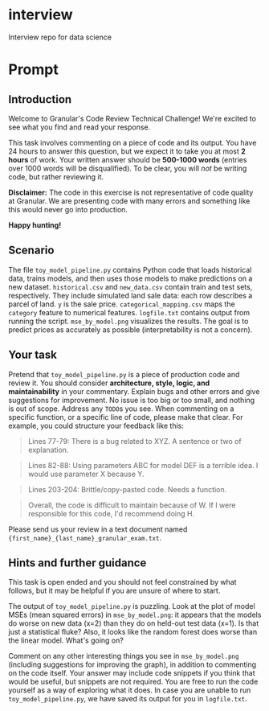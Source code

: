 # interview
Interview repo for data science

# Prompt

## Introduction
Welcome to Granular's Code Review Technical Challenge! We're excited to see what you find and read your response.

This task involves commenting on a piece of code and its output. You have 24 hours to answer this question, but we expect it to take you at most **2 hours** of work. Your written answer should be **500-1000 words** (entries over 1000 words will be disqualified). To be clear, you will _not_ be writing code, but rather reviewing it.

**Disclaimer:** The code in this exercise is not representative of code quality at Granular. We are presenting code with many errors and something like this would never go into production.

**Happy hunting!**

## Scenario

The file `toy_model_pipeline.py` contains Python code that loads historical data, trains models, and then uses those models to make predictions on a new dataset. `historical.csv` and `new_data.csv` contain train and test sets, respectively. They include simulated land sale data: each row describes a parcel of land. `y` is the sale price. `categorical_mapping.csv` maps the `category` feature to numerical features. `logfile.txt` contains output from running the script. `mse_by_model.png` visualizes the results. The goal is to predict prices as accurately as possible (interpretability is not a concern).

## Your task

Pretend that `toy_model_pipeline.py` is a piece of production code and review it. You should consider **architecture, style, logic, and maintainability** in your commentary. Explain bugs and other errors and give suggestions for improvement. No issue is too big or too small, and nothing is out of scope. Address any `TODO`s you see. When commenting on a specific function, or a specific line of code, please make that clear.  For example, you could structure your feedback like this:

> Lines 77-79: There is a bug related to XYZ. A sentence or two of explanation.

> Lines 82-88: Using parameters ABC for model DEF is a terrible idea. I would use parameter X because Y.

> Lines 203-204: Brittle/copy-pasted code. Needs a function.

> Overall, the code is difficult to maintain because of W. If I were responsible for this code, I'd recommend doing H.

Please send us your review in a text document named `{first_name}_{last_name}_granular_exam.txt`.

## Hints and further guidance
This task is open ended and you should not feel constrained by what follows, but it may be helpful if you are unsure of where to start.

The output of `toy_model_pipeline.py` is puzzling. Look at the plot of model MSEs (mean squared errors) in `mse_by_model.png`: it appears that the models do worse on new data (x=2) than they do on held-out test data (x=1). Is that just a statistical fluke? Also, it looks like the random forest does worse than the linear model. What's going on?

Comment on any other interesting things you see in `mse_by_model.png` (including suggestions for improving the graph), in addition to commenting on the code itself. Your answer may include code snippets if you think that would be useful, but snippets are not required. You are free to run the code yourself as a way of exploring what it does. In case you are unable to run `toy_model_pipeline.py`, we have saved its output for you in `logfile.txt`.
